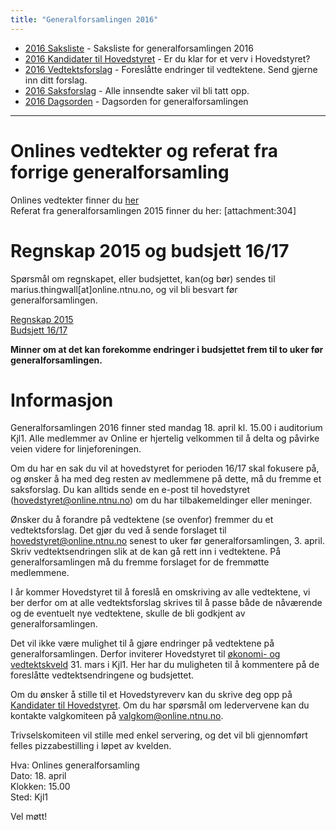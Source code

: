 ```yaml
---
title: "Generalforsamlingen 2016"
---
```


* [2016 Saksliste](/wiki/online/generalforsamlingen/2016/saksliste) - Saksliste for generalforsamlingen 2016
* [2016 Kandidater til Hovedstyret](/wiki/online/generalforsamlingen/2016/valg) - Er du klar for et verv i Hovedstyret?
* [2016 Vedtektsforslag](/wiki/online/generalforsamlingen/2016/vedtekstforslag) - Foreslåtte endringer til vedtektene. Send gjerne inn ditt forslag.
* [2016 Saksforslag](/wiki/online/generalforsamlingen/2016/saksforslag) - Alle innsendte saker vil bli tatt opp.
* [2016 Dagsorden](/wiki/online/generalforsamlingen/2016/dagsorden) - Dagsorden for generalforsamlingen

---

# Onlines vedtekter og referat fra forrige generalforsamling 
Onlines vedtekter finner du [her](/wiki/71/plugin/attachments/download/71/)  
Referat fra generalforsamlingen 2015 finner du her: [attachment:304]

# Regnskap 2015 og budsjett 16/17
 
Spørsmål om regnskapet, eller budsjettet, kan(og bør) sendes til marius.thingwall[at]online.ntnu.no, og vil bli besvart før generalforsamlingen.     

[Regnskap 2015](https://docs.google.com/spreadsheets/d/1iDUiHjVUO1q7rXfKJDfMEChTPwpR2QJTwwxLsTpdXw8/edit?usp=sharing)     
[Budsjett 16/17](https://docs.google.com/spreadsheets/d/1Kw7rSxZtq2brddImTsAnO1mZAtr6sm0Q3XoUshNdP0g/edit?usp=sharing)    

**Minner om at det kan forekomme endringer i budsjettet frem til to uker før generalforsamlingen.**     

# Informasjon

Generalforsamlingen 2016 finner sted mandag 18. april kl. 15.00 i auditorium Kjl1. Alle medlemmer av Online er hjertelig velkommen til å delta og påvirke veien videre for linjeforeningen. 

Om du har en sak du vil at hovedstyret for perioden 16/17 skal fokusere på, og ønsker å ha med deg resten av medlemmene på dette, må du fremme et saksforslag. Du kan alltids sende en e-post til hovedstyret (hovedstyret@online.ntnu.no) om du har tilbakemeldinger eller meninger.

Ønsker du å forandre på vedtektene (se ovenfor) fremmer du et vedtektsforslag. Det gjør du ved å sende forslaget til hovedstyret@online.ntnu.no senest to uker før generalforsamlingen, 3. april. Skriv vedtektsendringen slik at de kan gå rett inn i vedtektene. På generalforsamlingen må du fremme forslaget for de fremmøtte medlemmene.

I år kommer Hovedstyret til å foreslå en omskriving av alle vedtektene, vi ber derfor om at alle vedtektsforslag skrives til å passe både de nåværende og de eventuelt nye vedtektene, skulle de bli godkjent av generalforsamlingen.

Det vil ikke være mulighet til å gjøre endringer på vedtektene på generalforsamlingen. Derfor inviterer Hovedstyret til [økonomi- og vedtektskveld](https://www.facebook.com/events/969880506434584/) 31. mars i Kjl1. Her har du muligheten til å kommentere på de foreslåtte vedtektsendringene og budsjettet. 

Om du ønsker å stille til et Hovedstyreverv kan du skrive deg opp på [Kandidater til Hovedstyret](/wiki/online/generalforsamlingen/2016/valg). Om du har spørsmål om ledervervene kan du kontakte valgkomiteen på valgkom@online.ntnu.no.

Trivselskomiteen vil stille med enkel servering, og det vil bli gjennomført felles pizzabestilling i løpet av kvelden. 

Hva: Onlines generalforsamling  
Dato: 18. april  
Klokken: 15.00  
Sted: Kjl1  

Vel møtt!